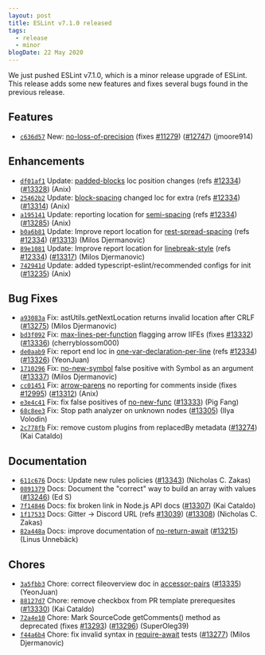 ```yaml
---
layout: post
title: ESLint v7.1.0 released
tags:
  - release
  - minor
blogDate: 22 May 2020
---
```


We just pushed ESLint v7.1.0, which is a minor release upgrade of ESLint. This release adds some new features and fixes several bugs found in the previous release.








## Features


* [`c636d57`](https://github.com/eslint/eslint/commit/c636d5708c461a8ff1ea55e5df56d4f76f9c4044) New: [no-loss-of-precision](/docs/rules/no-loss-of-precision) (fixes [#11279](https://github.com/eslint/eslint/issues/11279)) ([#12747](https://github.com/eslint/eslint/issues/12747)) (jmoore914)




## Enhancements


* [`df01af1`](https://github.com/eslint/eslint/commit/df01af184d93b3d64b37cee786cad59bd0d7aacb) Update: [padded-blocks](/docs/rules/padded-blocks) loc position changes (refs [#12334](https://github.com/eslint/eslint/issues/12334)) ([#13328](https://github.com/eslint/eslint/issues/13328)) (Anix)
* [`25462b2`](https://github.com/eslint/eslint/commit/25462b23eac4ed1ded97eeae6187b5d8baa58e78) Update: [block-spacing](/docs/rules/block-spacing) changed loc for extra (refs [#12334](https://github.com/eslint/eslint/issues/12334)) ([#13314](https://github.com/eslint/eslint/issues/13314)) (Anix)
* [`a195141`](https://github.com/eslint/eslint/commit/a19514193a42f4f00732559ff828b33a6ec9d7c5) Update: reporting location for [semi-spacing](/docs/rules/semi-spacing) (refs [#12334](https://github.com/eslint/eslint/issues/12334)) ([#13285](https://github.com/eslint/eslint/issues/13285)) (Anix)
* [`b0a6b81`](https://github.com/eslint/eslint/commit/b0a6b8134e3b399beeb69432a02232a1037f7c46) Update: Improve report location for [rest-spread-spacing](/docs/rules/rest-spread-spacing) (refs [#12334](https://github.com/eslint/eslint/issues/12334)) ([#13313](https://github.com/eslint/eslint/issues/13313)) (Milos Djermanovic)
* [`89e1081`](https://github.com/eslint/eslint/commit/89e10811c4df666216aae58bff5f855cd9df738b) Update: Improve report location for [linebreak-style](/docs/rules/linebreak-style) (refs [#12334](https://github.com/eslint/eslint/issues/12334)) ([#13317](https://github.com/eslint/eslint/issues/13317)) (Milos Djermanovic)
* [`742941d`](https://github.com/eslint/eslint/commit/742941d7fdc3fd79ff8c5d2588413e0d3a5a525b) Update: added typescript-eslint/recommended configs for init ([#13235](https://github.com/eslint/eslint/issues/13235)) (Anix)




## Bug Fixes


* [`a93083a`](https://github.com/eslint/eslint/commit/a93083af89c6f9714dcdd4a7f27c8655a0b0dba6) Fix: astUtils.getNextLocation returns invalid location after CRLF ([#13275](https://github.com/eslint/eslint/issues/13275)) (Milos Djermanovic)
* [`bd3f092`](https://github.com/eslint/eslint/commit/bd3f092efa579944f75bfbc277b35f85e6d966ed) Fix: [max-lines-per-function](/docs/rules/max-lines-per-function) flagging arrow IIFEs (fixes [#13332](https://github.com/eslint/eslint/issues/13332)) ([#13336](https://github.com/eslint/eslint/issues/13336)) (cherryblossom000)
* [`de0aab9`](https://github.com/eslint/eslint/commit/de0aab95005f172db72196fc3fd18e91ee9a5880) Fix: report end loc in [one-var-declaration-per-line](/docs/rules/one-var-declaration-per-line) (refs [#12334](https://github.com/eslint/eslint/issues/12334)) ([#13326](https://github.com/eslint/eslint/issues/13326)) (YeonJuan)
* [`1710296`](https://github.com/eslint/eslint/commit/1710296082083602a904b080908657bb431fb56c) Fix: [no-new-symbol](/docs/rules/no-new-symbol) false positive with Symbol as an argument ([#13337](https://github.com/eslint/eslint/issues/13337)) (Milos Djermanovic)
* [`cc01451`](https://github.com/eslint/eslint/commit/cc014514c29626e556acb0a528e3478b3725e284) Fix: [arrow-parens](/docs/rules/arrow-parens) no reporting for comments inside (fixes [#12995](https://github.com/eslint/eslint/issues/12995)) ([#13312](https://github.com/eslint/eslint/issues/13312)) (Anix)
* [`e3e4c41`](https://github.com/eslint/eslint/commit/e3e4c41ab625a5af8d4614d1c6d32c656f104f6b) Fix: fix false positives of [no-new-func](/docs/rules/no-new-func) ([#13333](https://github.com/eslint/eslint/issues/13333)) (Pig Fang)
* [`68c8ee3`](https://github.com/eslint/eslint/commit/68c8ee3ab70187972aef4c4e866bcf29da70a207) Fix: Stop path analyzer on unknown nodes ([#13305](https://github.com/eslint/eslint/issues/13305)) (Ilya Volodin)
* [`2c778fb`](https://github.com/eslint/eslint/commit/2c778fb6e31b7943bb27a47a6e15dcbfd8336f39) Fix: remove custom plugins from replacedBy metadata ([#13274](https://github.com/eslint/eslint/issues/13274)) (Kai Cataldo)




## Documentation


* [`611c676`](https://github.com/eslint/eslint/commit/611c676dfd671013d81810724f184e2a9c5ad5d7) Docs: Update new rules policies ([#13343](https://github.com/eslint/eslint/issues/13343)) (Nicholas C. Zakas)
* [`0891379`](https://github.com/eslint/eslint/commit/08913798b4ec420b261b8fbc470504f9f248c840) Docs: Document the "correct" way to build an array with values ([#13246](https://github.com/eslint/eslint/issues/13246)) (Ed S)
* [`7f14846`](https://github.com/eslint/eslint/commit/7f1484690665b4f4b9cd9680ca8bb7b5cf56e48a) Docs: fix broken link in Node.js API docs ([#13307](https://github.com/eslint/eslint/issues/13307)) (Kai Cataldo)
* [`1f17533`](https://github.com/eslint/eslint/commit/1f175338cba29960aab67a540f516051f9d428c8) Docs: Gitter -> Discord URL (refs [#13039](https://github.com/eslint/eslint/issues/13039)) ([#13308](https://github.com/eslint/eslint/issues/13308)) (Nicholas C. Zakas)
* [`82a448a`](https://github.com/eslint/eslint/commit/82a448a7deff24e9207f60dfe77622c00102bd99) Docs: improve documentation of [no-return-await](/docs/rules/no-return-await) ([#13215](https://github.com/eslint/eslint/issues/13215)) (Linus Unnebäck)








## Chores


* [`3a5fbb3`](https://github.com/eslint/eslint/commit/3a5fbb3d634be688615950c0a5fa8aead6ff08b5) Chore: correct fileoverview doc in [accessor-pairs](/docs/rules/accessor-pairs) ([#13335](https://github.com/eslint/eslint/issues/13335)) (YeonJuan)
* [`88127d7`](https://github.com/eslint/eslint/commit/88127d74d56b88cc5a0758856995716050021131) Chore: remove checkbox from PR template prerequesites ([#13330](https://github.com/eslint/eslint/issues/13330)) (Kai Cataldo)
* [`72a4e10`](https://github.com/eslint/eslint/commit/72a4e1044592057c4a3f39dbb1dbe61b00ea8af6) Chore: Mark SourceCode getComments() method as deprecated (fixes [#13293](https://github.com/eslint/eslint/issues/13293)) ([#13296](https://github.com/eslint/eslint/issues/13296)) (SuperOleg39)
* [`f44a6b4`](https://github.com/eslint/eslint/commit/f44a6b4fd92602af8e2c75d5852f796ec064aa8e) Chore: fix invalid syntax in [require-await](/docs/rules/require-await) tests ([#13277](https://github.com/eslint/eslint/issues/13277)) (Milos Djermanovic)


